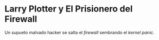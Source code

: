 # Larry Plotter y El Prisionero del Firewall

Un supueto malvado hacker se salta el *firewall* sembrando el *kernel panic*.
